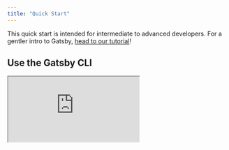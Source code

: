 ```yaml
---
title: "Quick Start"
---
```


This quick start is intended for intermediate to advanced developers. For a gentler intro to Gatsby, [head to our tutorial](/tutorial/)!

## Use the Gatsby CLI

<iframe title="Screencast on egghead of getting started with Gatsby." class="egghead-video" width={600} height={348} src="https://egghead.io/lessons/gatsby-quick-start-with-gatsby-create-develop-and-build-gatsby-sites-from-the-command-line/embed" />

Video hosted on [egghead.io][egghead].

[egghead]: https://egghead.io/lessons/gatsby-quick-start-with-gatsby-create-develop-and-build-gatsby-sites-from-the-command-line

### Install the Gatsby CLI.

```shell
npm install -g gatsby-cli
```

### Create a new site.

```shell
gatsby new gatsby-site
```

### Change directories into site folder.

```shell
cd gatsby-site
```

### Start development server.

```shell
gatsby develop
```

Gatsby will start a hot-reloading development environment accessible by default at `localhost:8000`.

Try editing the JavaScript pages in `src/pages`. Saved changes will live reload in the browser.

### Create a production build.

```shell
gatsby build
```

Gatsby will perform an optimized production build for your site, generating static HTML and per-route JavaScript code bundles.

### Serve the production build locally.

```shell
gatsby serve
```

Gatsby starts a local HTML server for testing your built site. Remember to build your site using `gatsby build` before using this command.

### Access documentation for CLI commands

To see detailed documentation for the CLI commands, run `gatsby --help` in the terminal.

For specific commands, run `gatsby COMMAND_NAME --help` e.g. `gatsby new --help`.

For more information on the Gatsby CLI, visit the [CLI reference](/docs/gatsby-cli/) section of the docs.
